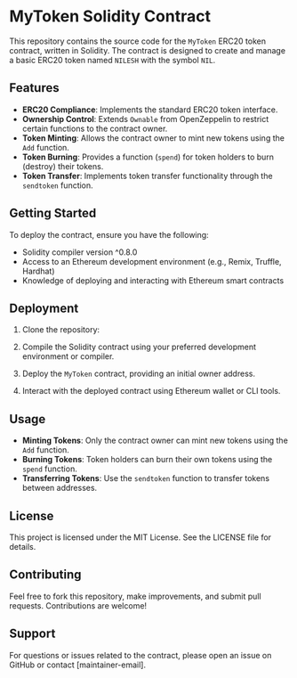 # MyToken Solidity Contract

This repository contains the source code for the `MyToken` ERC20 token contract, written in Solidity. The contract is designed to create and manage a basic ERC20 token named `NILESH` with the symbol `NIL`.

## Features

- **ERC20 Compliance**: Implements the standard ERC20 token interface.
- **Ownership Control**: Extends `Ownable` from OpenZeppelin to restrict certain functions to the contract owner.
- **Token Minting**: Allows the contract owner to mint new tokens using the `Add` function.
- **Token Burning**: Provides a function (`spend`) for token holders to burn (destroy) their tokens.
- **Token Transfer**: Implements token transfer functionality through the `sendtoken` function.

## Getting Started

To deploy the contract, ensure you have the following:

- Solidity compiler version ^0.8.0
- Access to an Ethereum development environment (e.g., Remix, Truffle, Hardhat)
- Knowledge of deploying and interacting with Ethereum smart contracts

## Deployment

1. Clone the repository:

2. Compile the Solidity contract using your preferred development environment or compiler.

3. Deploy the `MyToken` contract, providing an initial owner address.

4. Interact with the deployed contract using Ethereum wallet or CLI tools.

## Usage

- **Minting Tokens**: Only the contract owner can mint new tokens using the `Add` function.
- **Burning Tokens**: Token holders can burn their own tokens using the `spend` function.
- **Transferring Tokens**: Use the `sendtoken` function to transfer tokens between addresses.

## License

This project is licensed under the MIT License. See the LICENSE file for details.

## Contributing

Feel free to fork this repository, make improvements, and submit pull requests. Contributions are welcome!

## Support

For questions or issues related to the contract, please open an issue on GitHub or contact [maintainer-email].
